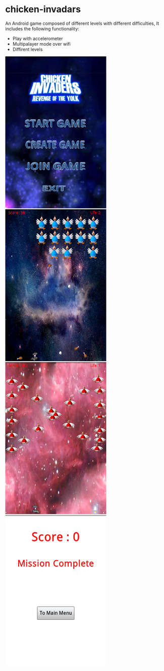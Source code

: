 chicken-invadars
================

An Android game composed of different levels with different difficulties, It includes the following functionality:
 - Play with accelerometer
 - Multipalayer mode over wifi
 - Diffirent levels


![ScreenShot](https://github.com/azmy92/chicken-invadars/blob/master/SC20140103-212839.png?raw=true)
![ScreenShot](https://github.com/azmy92/chicken-invadars/blob/master/SC20140103-213155.png?raw=true)
![ScreenShot](https://github.com/azmy92/chicken-invadars/blob/master/SC20131225-124709.png?raw=true)
![ScreenShot](https://github.com/azmy92/chicken-invadars/blob/master/SC20140103-213059.png?raw=true)


